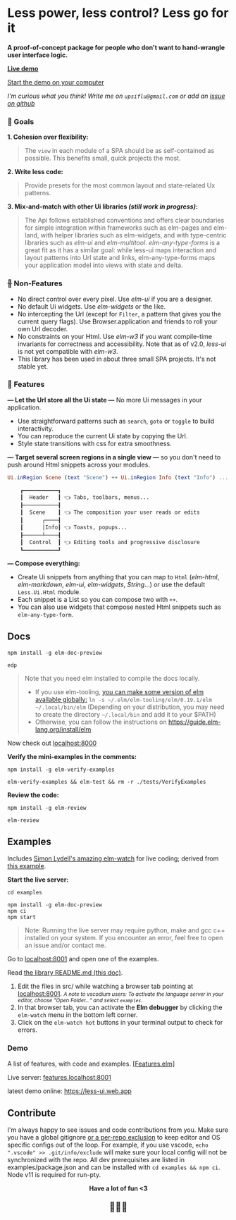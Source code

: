 # Less power, less control? Less go for it

**A proof-of-concept package for people who don't want to hand-wrangle user interface logic.**

**[Live demo](https://less-ui.web.app/)**

[Start the demo on your computer](#examples)

_I'm curious what you think! Write me on `upsiflu@gmail.com` or add an [issue on github](https://github.com/upsiflu/less-ui/issues)_

### 🐌 Goals

**1. Cohesion over flexibility:**

> The `view` in each module of a SPA should be as self-contained as possible. This benefits small, quick projects the most.

**2. Write less code:**

> Provide presets for the most common layout and state-related Ux patterns.

**3. Mix-and-match with other Ui libraries _(still work in progress)_:**

> The Api follows established conventions and offers clear boundaries for simple integration within frameworks such as elm-pages and elm-land, with helper libraries such as elm-widgets, and with type-centric libraries such as _elm-ui_ and _elm-multitool_. _elm-any-type-forms_ is a great fit as it has a similar goal: while less-ui maps interaction and layout patterns into Url state and links, elm-any-type-forms maps your application model into views with state and delta.

### ~~🐌~~ Non-Features

- No direct control over every pixel. Use _elm-ui_ if you are a designer.
- No default Ui widgets. Use _elm-widgets_ or the like.
- No intercepting the Url (except for `Filter`, a pattern that gives you the current query flags). Use Browser.application and friends to roll your own Url decoder.
- No constraints on your Html. Use _elm-w3_ if you want compile-time invariants for correctness and accessibility. Note that as of v2.0, _less-ui_ is not yet compatible with _elm-w3_.
- This library has been used in about three small SPA projects. It's not stable yet.

### 🐌 Features

**— Let the Url store all the Ui state —** No more Ui messages in your application.

- Use straightforward patterns such as `search`, `goto` or `toggle` to build interactivity.
- You can reproduce the current Ui state by copying the Url.
- Style state transitions with css for extra smoothness.

**— Target several screen regions in a single view —** so you don't need to push around Html snippets across your modules.

```elm
Ui.inRegion Scene (text "Scene") ++ Ui.inRegion Info (text "Info") ...
```

```
    ┏━━━━━━━━━━━┓
    ┃  Header   ┃ 👈 Tabs, toolbars, menus...
    ┠───────────┨
    ┃  Scene    ┃ 👈 The composition your user reads or edits
    ┃      ╭────┨
    ┃      │Info┃ 👈 Toasts, popups...
    ┠──────┴────┨
    ┃  Control  ┃ 👈 Editing tools and progressive disclosure
    ┗━━━━━━━━━━━┛
```

**— Compose everything:**

- Create Ui snippets from anything that you can map to `Html` (_elm-html_, _elm-markdown_, _elm-ui_, _elm-widgets_, _String_...) or use the default `Less.Ui.Html` module.
- Each snippet is a List so you can compose two with `++`.
- You can also use widgets that compose nested Html snippets such as `elm-any-type-form`.

## Docs

```shell
npm install -g elm-doc-preview

edp
```

> Note that you need elm installed to compile the docs locally.
>
> - If you use elm-tooling, [you can make some version of elm available globally:](https://elm-tooling.github.io/elm-tooling-cli/faq/#can-i-install-the-tools-globally) `ln -s ~/.elm/elm-tooling/elm/0.19.1/elm ~/.local/bin/elm` (Depending on your distribution, you may need to create the directory `~/.local/bin` and add it to your $PATH)
> - Otherwise, you can follow the instructions on https://guide.elm-lang.org/install/elm

Now check out [localhost:8000](http://localhost:8000/)

**Verify the mini-examples in the comments:**

```shell
npm install -g elm-verify-examples

elm-verify-examples && elm-test && rm -r ./tests/VerifyExamples
```

**Review the code:**

```shell
npm install -g elm-review

elm-review
```

## Examples

Includes [Simon Lydell's amazing elm-watch](https://github.com/lydell/elm-watch) for live coding; derived from [this example](https://github.com/lydell/elm-watch/tree/main/example).

**Start the live server:**

```shell
cd examples

npm install -g elm-doc-preview
npm ci
npm start
```

> Note: Running the live server may require python, make and gcc c++ installed on your system. If you encounter an error, feel free to open an issue and/or contact me.

Go to [localhost:8001](http://localhost:8001/) and open one of the examples.

Read [the library README.md (this doc)](http://features.localhost:8099/packages/upsiflu/less-ui/latest).

1. Edit the files in src/ while watching a browser tab pointing at [localhost:8001](localhost:8001).
   _<small>A note to vscodium users: To activate the language server in your editor, choose "Open Folder..." and select `examples`.</small>_
1. In that browser tab, you can activate the **Elm debugger** by clicking the `elm-watch` menu in the bottom left corner.
1. Click on the `elm-watch hot` buttons in your terminal output to check for errors.

### Demo

A list of features, with code and examples.
[[Features.elm]](../src/Features.elm)

Live server: [features.localhost:8001](http://features.localhost:8001)

latest demo online: <https://less-ui.web.app>

## Contribute

I'm always happy to see issues and code contributions from you. Make sure you have a global gitignore [or a per-repo exclusion](https://docs.github.com/en/get-started/getting-started-with-git/ignoring-files#excluding-local-files-without-creating-a-gitignore-file) to keep editor and OS specific configs out of the loop. For example, if you use vscode, `echo ".vscode" >> .git/info/exclude` will make sure your local config will not be synchronized with the repo. All dev prerequisites are listed in examples/package.json and can be installed with `cd examples && npm ci`. Node v11 is required for run-pty.

<p align="center" style="font-weight:bold;">
    Have a lot of fun <3</p>
<p align="center" style="font-size:1.5em;">🐌🐌🐌</p>
